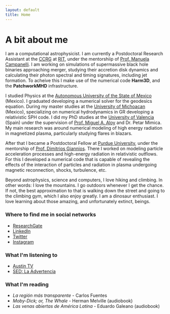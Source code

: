 ```yaml
---
layout: default
title: Home
---
```


# A bit about me

I am a computational astrophysicist. I am currently a Postdoctoral Research Assistant at the [CCRG](https://ccrg.rit.edu) at [RIT](https://www.rit.edu), under the mentorshiip of [Prof. Manuela Campanelli](https://ccrg.rit.edu/user/manuela.campanelli). I am working on simulations of supermassive black hole binaries approaching merger, studying their accretion disk dynamics and calculating their photon spectral and timing signatures, including jet formation. To acheive this I make use of the numerical code **Harm3D**, and the **PatchworkMHD** infrastructure.

I studied Physics at the [Autonomous University of the State of Mexico](http://web.uaemex.mx/fciencias/) (Mexico). I graduated developing a numerical solver for the geodesics equation. During my master studies at the [University of Michoacan](http://www.ifm.umich.mx/ifm/) (Mexico), specializing on numerical hydrodynamics in GR developing a relativistic SPH code. I did my PhD studies at the [University of Valencia](https://www.uv.es/uvweb/departament-astronomia-astrofisica/ca/departament-astronomia-astrofisica-1285854555555.html) (Spain) under the supervision of [Prof. Miguel A. Aloy](https://www.uv.es/camap/aloy.html) and Dr. Petar Mimica. My main research was around numerical modeling of high energy radiation in magnetized plasma, particularly studying flares in blazars.

After that I became a Postdoctoral Fellow at [Purdue University](http://physics.purdue.edu/), under the mentorship of [Prof. Dimitrios Giannios](http://www.physics.purdue.edu/giannios/). There I worked on modeling particle acceleration processes and high-energy radiation in relativistic outflows. For this I developed a numerical code that is capable of revealing the effects of the interaction of particles and radiation in plasma undergoing magnetic reconnection, shocks, turbulence, etc.

Beyond astrophysics, science and computers, I love hiking and climbing. In other words: I love the mountains. I go outdoors whenever I get the chance. If not, the best approximation to that is walking down the street and going to the climbing gym, which I also enjoy greatly. I am a dinosaur enthusiast. I love learning about those amazing, and unfortunately extinct, beings.

<!-- I also like watching movies an series. I do not know if a series has a very good production or not, but I like to analyze them from a sociological and scientific point of view. I know that movies are movies. I know what fiction means, but I have found it as a very good excercise to reinforce skepticism. -->

### Where to find me in social networks

- [ResearchGate](https://www.researchgate.net/profile/Jesus_Rueda-Becerril)
- [LinkedIn](https://www.linkedin.com/in/jeruebe)
- [Twitter](https://twitter.com/jerue103)
- [Instagram](https://www.instagram.com/gsucry)

### What I'm listening to

- [Austin TV](https://open.spotify.com/artist/5x0koyeJkLR4odx4gCD5lR?si=xTvi4yc5TLazfljt_1Uwrw&dl_branch=1)
- [SED: La Advertencia](https://open.spotify.com/show/0lQ8T4VRxFZtcZQsX7xpUr?si=Qi--mXZnTpy_YnS2RjD3uw&dl_branch=1)

### What I'm reading

- *La región más transparente* - Carlos Fuentes
- *Moby-Dick; or, The Whale* - Herman Melville (audiobook)
- *Las venas abiertas de América Latina* - Eduardo Galeano (audiobook)


<!-- ## In the mortar for sauces

*In the mortar for souces* used to be the name of a [project of blog](/mortar/) that I started long ago. It is tradition in mexican families to prepare (hot) sauces with a mortar and pestle made of volcanic stone. It is a tough task smashing all the ingredients, to estimate the correct amount of them in order to get a tasty hot sauce, yet the experience of preparing the sauce in a mortar is at the same time relaxing since you have to exert pressure on it. Ergo everything that happened to you during the day will affect the final result. That is why it is said that if the lady that prepared the sauce (women used to be the ones that had to prepare the sauce) was angry, the hotness of it was extreme. So it is recommended not to make angry to the "sauce-erer" until the sauce is on the table.

It is also true that it would be easier to prepare sauces with the blender. However the taste of anything you eat depends on the way you prepare it. That happens to bread, for instance, and so it happens to sauce. And not only the taste changes from a blender sauce but the consistency. From a blender you get a watery substance, while in a mortar-made sauce you may find small pieces of the ingredients like tomato, chilly, coriander, etc. Not to mention the control in the quantity of the ingredients, which is such a subjective topic that depends on the person who is preparing the sauce.

And just like sauce are the things that one deals with day by day. What you learn during your every day life are the ingredients, your spirit is the chilly. It is yourself who decides what the out coming sauce will look like, if you share it or use it for yourself, if it will be sweet, hot or hotter.

This blog is more or less the result of the "sauce" that gives taste to my everyday learning. Mostly all the things that I like most which are physics, astrophysics and maths. Hope it will be helpful to someone sometime.

## La mula parda -->
